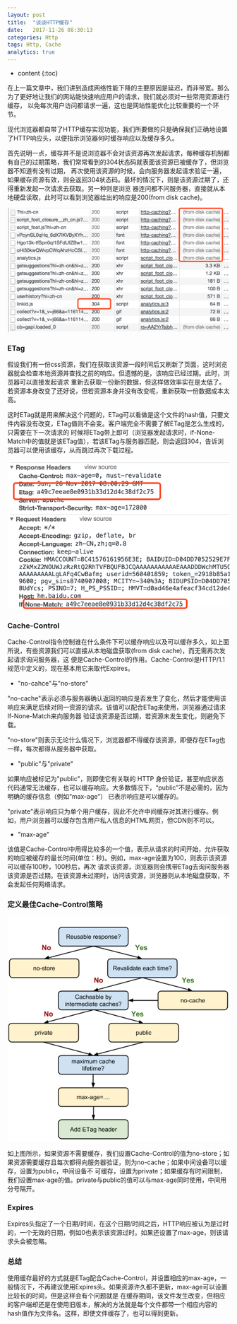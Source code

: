 ```yaml
---
layout: post
title:  "谈谈HTTP缓存"
date:   2017-11-26 08:30:13
categories: Http
tags: Http, Cache
analytics: true
---
```


* content
{:toc}

在上一篇文章中，我们讲到造成网络性能下降的主要原因是延迟，而非带宽。那么为了更好地让我们的网站能快速响应用户的请求，我们就必须对一些常用资源进行缓存，
以免每次用户访问都请求一遍，这也是网站性能优化比较重要的一个环节。

现代浏览器都自带了HTTP缓存实现功能，我们所要做的只是确保我们正确地设置了HTTP响应头，以便指示浏览器何时缓存响应以及缓存多久。

首先说明一点，缓存并不是说浏览器不会对该资源再次发起请求，每种缓存机制都有自己的过期策略，我们常常看到的304状态码就表面该资源已被缓存了，但浏览器不知道有没有过期，
再次使用该资源的时候，会向服务器发起请求验证一遍，如果缓存资源有效，则会返回304状态码。最坏的情况下，则是该资源过期了，还得重新发起一次请求去获取。另一种则是浏览
器连问都不问服务器，直接就从本地硬盘读取，此时可以看到浏览器给出的响应是200(from disk cache)。

![status](/images/posts/http-cache/status.png)

### ETag

假设我们有一份css资源，我们在获取该资源一段时间后又刷新了页面，这时浏览器就会检查本地资源并查找之前的响应。但遗憾的是，该响应已经过期。此时，浏览器可以直接发起请求
重新去获取一份新的数据，但这样做效率实在是太低了。若资源本身改变了还好说，但若资源本身并没有改变呢，重新获取一份数据成本太高。

这时ETag就是用来解决这个问题的，ETag可以看做是这个文件的hash值，只要文件内容没有改变，ETag值则不会变。客户端完全不需要了解ETag是怎么生成的，只需要在下一次请求的
时候将ETag带上即可（浏览器发起请求时，if-None-Match中的值就是该ETag值），若该ETag与服务器匹配，则会返回304，告诉浏览器可以使用该缓存，从而跳过再次下载过程。

![etag](/images/posts/http-cache/etag.png)


### Cache-Control

Cache-Control指令控制谁在什么条件下可以缓存响应以及可以缓存多久，如上面所说，有些资源我们可以直接从本地磁盘获取(from disk cache)，而无需再次发起请求询问服务器，这
便是Cache-Control的作用。Cache-Control是HTTP/1.1规范中定义的，现在基本用它来取代Expires。

* "no-cahce"与"no-store"

"no-cache"表示必须与服务器确认返回的响应是否发生了变化，然后才能使用该响应来满足后续对同一资源的请求。该值可以配合ETag来使用，浏览器通过请求If-None-Match来向服务器
验证该资源是否过期，若资源未发生变化，则避免下载。

"no-store"则表示无论什么情况下，浏览器都不得缓存该资源，即便存在ETag也一样，每次都得从服务器中获取。

* "public"与"private"

如果响应被标记为"public"，则即使它有关联的 HTTP 身份验证，甚至响应状态代码通常无法缓存，也可以缓存响应。大多数情况下，“public”不是必需的，因为明确的缓存信息（例如“max-age”）
已表示响应是可以缓存的。
    
"private"表示响应只为单个用户缓存，因此不允许中间缓存对其进行缓存。例如，用户浏览器可以缓存包含用户私人信息的HTML网页，但CDN则不可以。

* "max-age"

该值是Cache-Control中用得比较多的一个值，表示从请求的时间开始，允许获取的响应被缓存的最长时间(单位：秒)。例如，max-age设置为100，则表示该资源可以缓存100秒，100秒后，再次
请求该资源，浏览器则会携带ETag去询问服务器该资源是否过期。在该资源未过期时，访问该资源，浏览器则从本地磁盘获取，不会发起任何网络请求。

### 定义最佳Cache-Control策略

![cache-control](/images/posts/http-cache/cache-control.png)

如上图所示，如果资源不需要缓存，我们设置Cache-Control的值为no-store；如果资源需要缓存且每次都得向服务器验证，则为no-cache；如果中间设备可以缓存，设置为public，中间设备不
可缓存，设置为private；如果缓存有时间限制，我们设置max-age的值。private与public的值可以与max-age同时使用，中间用分号隔开。

### Expires

Expires头指定了一个日期/时间，在这个日期/时间之后，HTTP响应被认为是过时的，一个无效的日期，例如0也表示该资源过时。如果还设置了max-age，则该请求头会被忽略。


### 总结

使用缓存最好的方式就是ETag配合Cache-Control，并设置相应的max-age，一般情况下，不再建议使用Expires头。如果资源许久都不更新，max-age可以设置比较长的时间，但是这样会有个问题就是
在缓存期间，该文件发生改变，但相应的客户端却还是在使用旧版本，解决的方法就是每个文件都带一个相应内容的hash值作为文件名。这样，即使文件缓存了，也可以得到更新。